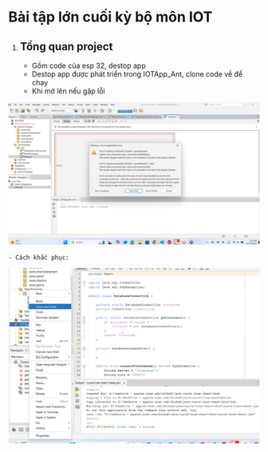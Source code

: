 Bài tập lớn cuối kỳ bộ môn IOT
=
1. Tổng quan project
   -
   - Gồm code của esp 32, destop app
   - Destop app được phát triển trong IOTApp_Ant, clone code về để chạy
   - Khi mở lên nếu gặp lỗi
  
     
![Device Image](./images/errow.png)

    - Cách khắc phục:

![Device Image](./images/errow_fix.png)
